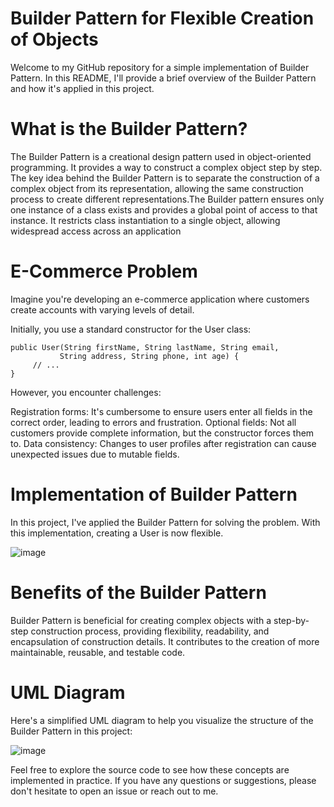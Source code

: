# Builder Pattern for Flexible Creation of Objects
Welcome to my GitHub repository for a simple implementation of Builder Pattern. In this README, I'll provide a brief overview of the Builder Pattern and how it's applied in this project.

# What is the Builder Pattern?

The Builder Pattern is a creational design pattern used in object-oriented programming. It provides a way to construct a complex object step by step. The key idea behind the Builder Pattern is to separate the construction of a complex object from its representation, allowing the same construction process to create different representations.The Builder pattern ensures only one instance of a class exists and provides a global point of access to that instance. It restricts class instantiation to a single object, allowing widespread access across an application

# E-Commerce Problem

Imagine you're developing an e-commerce application where customers create accounts with varying levels of detail.

Initially, you use a standard constructor for the User class:

```
public User(String firstName, String lastName, String email,
           String address, String phone, int age) {
     // ...
}
```

However, you encounter challenges:

Registration forms: It's cumbersome to ensure users enter all fields in the correct order, leading to errors and frustration.
Optional fields: Not all customers provide complete information, but the constructor forces them to.
Data consistency: Changes to user profiles after registration can cause unexpected issues due to mutable fields.

# Implementation of Builder Pattern
In this project, I've applied the Builder Pattern for solving the problem. With this implementation, creating a User is now flexible.

![image](https://github.com/dkroderos/design-patterns/assets/75028710/cd174632-43be-44fb-b225-474f63a1e71a)

# Benefits of the Builder Pattern

Builder Pattern is beneficial for creating complex objects with a step-by-step construction process, providing flexibility, readability, and encapsulation of construction details. It contributes to the creation of more maintainable, reusable, and testable code.

# UML Diagram
Here's a simplified UML diagram to help you visualize the structure of the Builder Pattern in this project:

![image](https://github.com/dkroderos/design-patterns/assets/75028710/e83f7bae-b589-4d6f-8d94-29338d4c6a87)


Feel free to explore the source code to see how these concepts are implemented in practice. If you have any questions or suggestions, please don't hesitate to open an issue or reach out to me.
